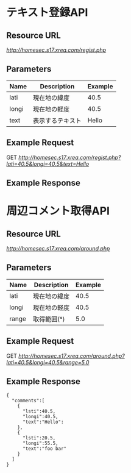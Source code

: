 # テキスト登録API
## Resource URL
*http://homesec.s17.xrea.com/regist.php*
## Parameters
|Name|Description|Example|
|-|-|-|
|lati|現在地の緯度|40.5|
|longi|現在地の軽度|40.5|
|text|表示するテキスト|Hello|
## Example Request
GET *http://homesec.s17.xrea.com/regist.php?lati=40.5&longi=40.5&text=Hello*
## Example Response

# 周辺コメント取得API
## Resource URL
*http://homesec.s17.xrea.com/around.php*
## Parameters
|Name|Description|Example|
|-|-|-|
|lati|現在地の緯度|40.5|
|longi|現在地の軽度|40.5|
|range|取得範囲(°)|5.0|
## Example Request
GET *http://homesec.s17.xrea.com/around.php?lati=40.5&longi=40.5&range=5.0*
## Example Response
```
{
  "comments":[
    {
      "lsti":40.5,
      "longi":40.5,
      "text":"Hello":
    },
    {
      "lsti":20.5,
      "longi":55.5,
      "text":"foo bar"
    }
  ]
}
```
